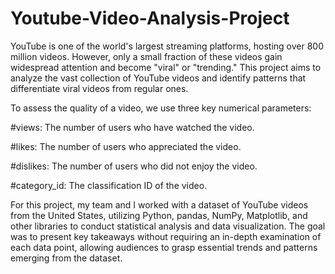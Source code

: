 # Youtube-Video-Analysis-Project
YouTube is one of the world's largest streaming platforms, hosting over 800 million videos. However, only a small fraction of these videos gain widespread attention and become "viral" or "trending." This project aims to analyze the vast collection of YouTube videos and identify patterns that differentiate viral videos from regular ones.

To assess the quality of a video, we use three key numerical parameters:

  #views: The number of users who have watched the video.
  
  #likes: The number of users who appreciated the video.
  
  #dislikes: The number of users who did not enjoy the video.
  
  #category_id: The classification ID of the video.


For this project, my team and I worked with a dataset of YouTube videos from the United States, utilizing Python, pandas, NumPy, Matplotlib, and other libraries to conduct statistical analysis and data visualization. The goal was to present key takeaways without requiring an in-depth examination of each data point, allowing audiences to grasp essential trends and patterns emerging from the dataset.
